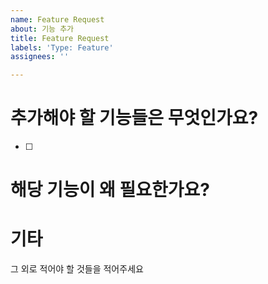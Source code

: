 ```yaml
---
name: Feature Request
about: 기능 추가
title: Feature Request
labels: 'Type: Feature'
assignees: ''

---
```


# 추가해야 할 기능들은 무엇인가요?

-   [ ]

# 해당 기능이 왜 필요한가요?

# 기타

그 외로 적어야 할 것들을 적어주세요
